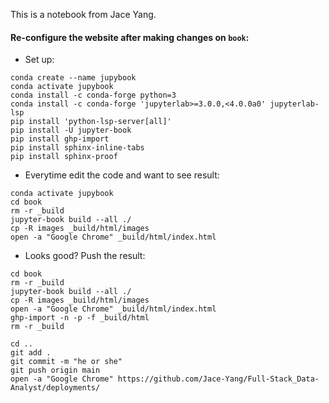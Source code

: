 This is a notebook from Jace Yang.

#### Re-configure the website after making changes on `book`:


- Set up:
```
conda create --name jupybook
conda activate jupybook
conda install -c conda-forge python=3
conda install -c conda-forge 'jupyterlab>=3.0.0,<4.0.0a0' jupyterlab-lsp
pip install 'python-lsp-server[all]'
pip install -U jupyter-book
pip install ghp-import
pip install sphinx-inline-tabs
pip install sphinx-proof
```

- Everytime edit the code and want to see result:

```
conda activate jupybook
cd book
rm -r _build
jupyter-book build --all ./
cp -R images _build/html/images
open -a "Google Chrome" _build/html/index.html
```

- Looks good? Push the result:

```
cd book
rm -r _build
jupyter-book build --all ./
cp -R images _build/html/images
open -a "Google Chrome" _build/html/index.html
ghp-import -n -p -f _build/html
rm -r _build

cd ..
git add .
git commit -m "he or she"
git push origin main
open -a "Google Chrome" https://github.com/Jace-Yang/Full-Stack_Data-Analyst/deployments/
```